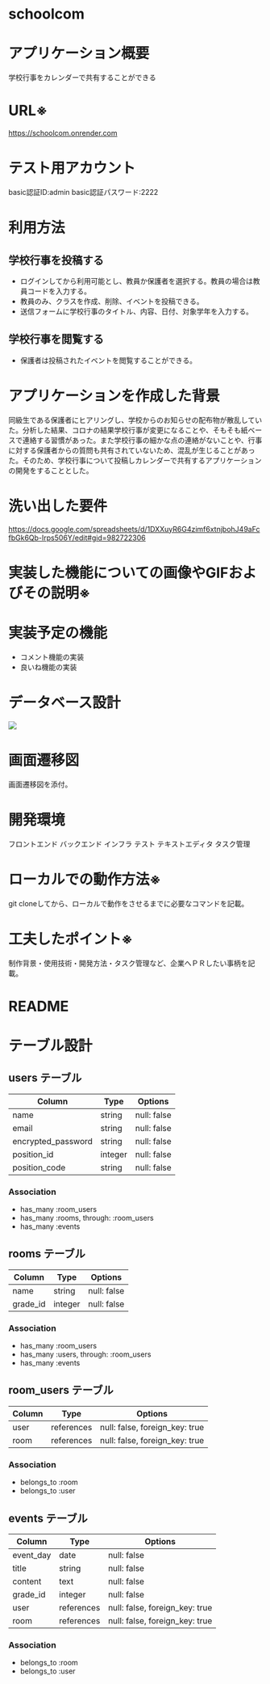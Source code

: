 # schoolcom	
# アプリケーション概要	
学校行事をカレンダーで共有することができる
# URL※	
https://schoolcom.onrender.com
# テスト用アカウント
basic認証ID:admin
basic認証パスワード:2222

# 利用方法	
## 学校行事を投稿する
* ログインしてから利用可能とし、教員か保護者を選択する。教員の場合は教員コードを入力する。
* 教員のみ、クラスを作成、削除、イベントを投稿できる。
* 送信フォームに学校行事のタイトル、内容、日付、対象学年を入力する。
## 学校行事を閲覧する
* 保護者は投稿されたイベントを閲覧することができる。

# アプリケーションを作成した背景	
同級生である保護者にヒアリングし、学校からのお知らせの配布物が散乱していた。分析した結果、コロナの結果学校行事が変更になることや、そもそも紙ベースで連絡する習慣があった。また学校行事の細かな点の連絡がないことや、行事に対する保護者からの質問も共有されていないため、混乱が生じることがあった。そのため、学校行事について投稿しカレンダーで共有するアプリケーションの開発をすることとした。


# 洗い出した要件	
https://docs.google.com/spreadsheets/d/1DXXuyR6G4zimf6xtnjbohJ49aFcfbGk6Qb-Irps506Y/edit#gid=982722306

# 実装した機能についての画像やGIFおよびその説明※	


# 実装予定の機能	
* コメント機能の実装
* 良いね機能の実装

# データベース設計	
![](2023-05-27-10-48-56.png)

# 画面遷移図	
画面遷移図を添付。
# 開発環境	
フロントエンド
バックエンド
インフラ
テスト
テキストエディタ
タスク管理

# ローカルでの動作方法※	
git cloneしてから、ローカルで動作をさせるまでに必要なコマンドを記載。
# 工夫したポイント※	
制作背景・使用技術・開発方法・タスク管理など、企業へＰＲしたい事柄を記載。


# README

# テーブル設計

## users テーブル

| Column             | Type    | Options     |
| ------------------ | ------- | ----------- |
| name               | string  | null: false |
| email              | string  | null: false |
| encrypted_password | string  | null: false |
| position_id        | integer | null: false |
| position_code      | string  | null: false |


### Association

- has_many :room_users
- has_many :rooms, through: :room_users
- has_many :events

## rooms テーブル

| Column   | Type       | Options                            |
| -------- | ---------- | ---------------------------------- |
| name     | string     | null: false                        |
| grade_id | integer    | null: false                        |


### Association

- has_many :room_users
- has_many :users, through: :room_users
- has_many :events

## room_users テーブル

| Column | Type       | Options                        |
| ------ | ---------- | ------------------------------ |
| user   | references | null: false, foreign_key: true |
| room   | references | null: false, foreign_key: true |

### Association

- belongs_to :room
- belongs_to :user


## events テーブル

| Column    | Type       | Options                        |
| --------- | ---------- | ------------------------------ |
| event_day | date       | null: false                    |
| title     | string     | null: false                    |
| content   | text       | null: false                    |
| grade_id  | integer    | null: false                    |
| user      | references | null: false, foreign_key: true |
| room      | references | null: false, foreign_key: true |

### Association

- belongs_to :room
- belongs_to :user

